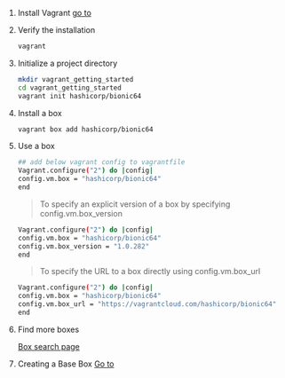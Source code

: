 1. Install Vagrant
    [go to](https://developer.hashicorp.com/vagrant/install)
2. Verify the installation
    ```bash
    vagrant
    ```
3. Initialize a project directory
    ```bash
    mkdir vagrant_getting_started
    cd vagrant_getting_started
    vagrant init hashicorp/bionic64
    ```
4. Install a box
    ```bash
    vagrant box add hashicorp/bionic64
    ```
5. Use a box
    ```bash
    ## add below vagrant config to vagrantfile
    Vagrant.configure("2") do |config|
    config.vm.box = "hashicorp/bionic64"
    end
    ```
    >  To specify an explicit version of a box by specifying config.vm.box_version
    ```bash
    Vagrant.configure("2") do |config|
    config.vm.box = "hashicorp/bionic64"
    config.vm.box_version = "1.0.282"
    end
    ```
    > To specify the URL to a box directly using config.vm.box_url
    ```bash
    Vagrant.configure("2") do |config|
    config.vm.box = "hashicorp/bionic64"
    config.vm.box_url = "https://vagrantcloud.com/hashicorp/bionic64"
    end
    ```
6. Find more boxes
    
    [Box search page](https://vagrantcloud.com/boxes/search)

7. Creating a Base Box
    [Go to](https://developer.hashicorp.com/vagrant/docs/providers/virtualbox/boxes)
